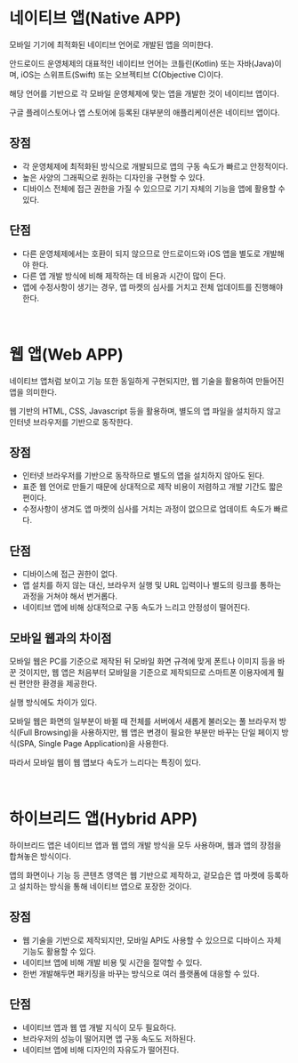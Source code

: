 # 네이티브 앱(Native APP)

모바일 기기에 최적화된 네이티브 언어로 개발된 앱을 의미한다.

안드로이드 운영체제의 대표적인 네이티브 언어는 코틀린(Kotlin) 또는 자바(Java)이며, iOS는 스위프트(Swift) 또는 오브젝티브 C(Objective C)이다.

해당 언어를 기반으로 각 모바일 운영체제에 맞는 앱을 개발한 것이 네이티브 앱이다.

구글 플레이스토어나 앱 스토어에 등록된 대부분의 애플리케이션은 네이티브 앱이다.

## 장점

- 각 운영체제에 최적화된 방식으로 개발되므로 앱의 구동 속도가 빠르고 안정적이다.
- 높은 사양의 그래픽으로 원하는 디자인을 구현할 수 있다.
- 디바이스 전체에 접근 권한을 가질 수 있으므로 기기 자체의 기능을 앱에 활용할 수 있다.

## 단점

- 다른 운영체제에서는 호환이 되지 않으므로 안드로이드와 iOS 앱을 별도로 개발해야 한다.
- 다른 앱 개발 방식에 비해 제작하는 데 비용과 시간이 많이 든다.
- 앱에 수정사항이 생기는 경우, 앱 마켓의 심사를 거치고 전체 업데이트를 진행해야 한다.

</br>

# 웹 앱(Web APP)

네이티브 앱처럼 보이고 기능 또한 동일하게 구현되지만, 웹 기술을 활용하여 만들어진 앱을 의미한다.

웹 기반의 HTML, CSS, Javascript 등을 활용하며, 별도의 앱 파일을 설치하지 않고 인터넷 브라우저를 기반으로 동작한다.

## 장점

- 인터넷 브라우저를 기반으로 동작하므로 별도의 앱을 설치하지 않아도 된다.
- 표준 웹 언어로 만들기 때문에 상대적으로 제작 비용이 저렴하고 개발 기간도 짧은 편이다.
- 수정사항이 생겨도 앱 마켓의 심사를 거치는 과정이 없으므로 업데이트 속도가 빠르다.

## 단점

- 디바이스에 접근 권한이 없다.
- 앱 설치를 하지 않는 대신, 브라우저 실행 및 URL 입력이나 별도의 링크를 통하는 과정을 거쳐야 해서 번거롭다.
- 네이티브 앱에 비해 상대적으로 구동 속도가 느리고 안정성이 떨어진다.

## 모바일 웹과의 차이점

모바일 웹은 PC를 기준으로 제작된 뒤 모바일 화면 규격에 맞게 폰트나 이미지 등을 바꾼 것이지만, 웹 앱은 처음부터 모바일을 기준으로 제작되므로 스마트폰 이용자에게 훨씬 편안한 환경을 제공한다.

실행 방식에도 차이가 있다.

모바일 웹은 화면의 일부분이 바뀔 때 전체를 서버에서 새롭게 불러오는 풀 브라우저 방식(Full Browsing)을 사용하지만, 웹 앱은 변경이 필요한 부분만 바꾸는 단일 페이지 방식(SPA, Single Page Application)을 사용한다.

따라서 모바일 웹이 웹 앱보다 속도가 느리다는 특징이 있다.

</br>

# 하이브리드 앱(Hybrid APP)

하이브리드 앱은 네이티브 앱과 웹 앱의 개발 방식을 모두 사용하며, 웹과 앱의 장점을 합쳐놓은 방식이다.

앱의 화면이나 기능 등 콘텐츠 영역은 웹 기반으로 제작하고, 겉모습은 앱 마켓에 등록하고 설치하는 방식을 통해 네이티브 앱으로 포장한 것이다.

## 장점

- 웹 기술을 기반으로 제작되지만, 모바일 API도 사용할 수 있으므로 디바이스 자체 기능도 활용할 수 있다.
- 네이티브 앱에 비해 개발 비용 및 시간을 절약할 수 있다.
- 한번 개발해두면 패키징을 바꾸는 방식으로 여러 플랫폼에 대응할 수 있다.

## 단점

- 네이티브 앱과 웹 앱 개발 지식이 모두 필요하다.
- 브라우저의 성능이 떨어지면 앱 구동 속도도 저하된다.
- 네이티브 앱에 비해 디자인의 자유도가 떨어진다.
